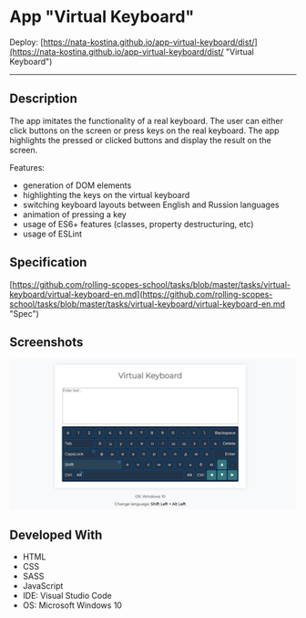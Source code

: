 # App "Virtual Keyboard"

Deploy: [https://nata-kostina.github.io/app-virtual-keyboard/dist/](https://nata-kostina.github.io/app-virtual-keyboard/dist/ "Virtual Keyboard")
***
## Description

The app imitates the functionality of a real keyboard. The user can either click buttons on the screen or press keys on the real keyboard. The app highlights the pressed or clicked buttons and display the result on the screen.

Features:

* generation of DOM elements
* highlighting the keys on the virtual keyboard
* switching keyboard layouts between English and Russion languages
* animation of pressing a key
* usage of ES6+ features (classes, property destructuring, etc)
* usage of ESLint

## Specification

[https://github.com/rolling-scopes-school/tasks/blob/master/tasks/virtual-keyboard/virtual-keyboard-en.md](https://github.com/rolling-scopes-school/tasks/blob/master/tasks/virtual-keyboard/virtual-keyboard-en.md "Spec")

## Screenshots

![app-virtual-keyboard.jpg](./virtual-keyboard.jpg)


## Developed With
* HTML
* CSS
* SASS
* JavaScript
* IDE:  Visual Studio Code
* OS: Microsoft Windows 10